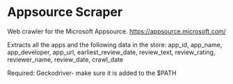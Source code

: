 # Appsource Scraper

Web crawler for the Microsoft Appsource. https://appsource.microsoft.com/

Extracts all the apps and the following data in the store:
app_id, app_name, app_developer, app_url, earliest_review_date, review_text, review_rating, reviewer_name, review_date, crawl_date

Required: Geckodriver- make sure it is added to the $PATH
